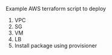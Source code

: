 Example AWS terraform script to deploy
  1. VPC
  2. SG
  3. VM
  4. LB
  5. Install package using provisioner
